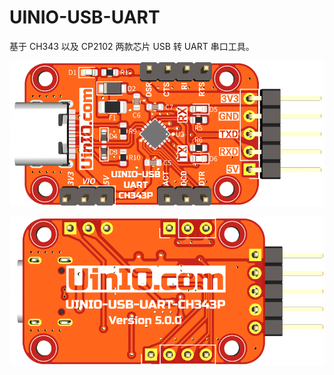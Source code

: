 # UINIO-USB-UART

基于 CH343 以及 CP2102 两款芯片 USB 转 UART 串口工具。

![](./Images/PCB-3D-1.png)

![](./Images/PCB-3D-2.png)
